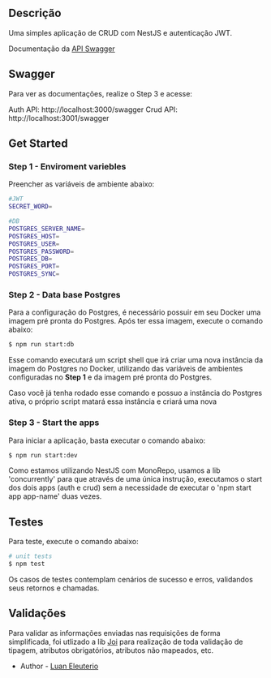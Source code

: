 
## Descrição

Uma simples aplicação de CRUD com NestJS e autenticação JWT.

Documentação da [API Swagger](https://github.com/LuanEleuterio/crud-jwt-nestjs/blob/8e2d67fda04e0f95e10c581435656d619f071037/swagger.yml)

## Swagger

Para ver as documentações, realize o Step 3 e acesse:

Auth API: http://localhost:3000/swagger
Crud API: http://localhost:3001/swagger

## Get Started

### Step 1 - Enviroment variebles
Preencher as variáveis de ambiente abaixo:
```bash
#JWT
SECRET_WORD=

#DB
POSTGRES_SERVER_NAME=
POSTGRES_HOST=
POSTGRES_USER=
POSTGRES_PASSWORD=
POSTGRES_DB=
POSTGRES_PORT=
POSTGRES_SYNC=
```
### Step 2 - Data base Postgres
Para a configuração do Postgres, é necessário possuir em seu Docker uma imagem pré pronta do Postgres. Após ter essa imagem, execute o comando abaixo:

```bash
$ npm run start:db
```

Esse comando executará um script shell que irá criar uma nova instância da imagem do Postgres no Docker, utilizando das variáveis de ambientes configuradas no **Step 1** e da imagem pré pronta do Postgres.

Caso você já tenha rodado esse comando e possuo a instância do Postgres ativa, o próprio script matará essa instância e criará uma nova

### Step 3 - Start the apps
Para iniciar a aplicação, basta executar o comando abaixo:
```bash
$ npm run start:dev
```
Como estamos utilizando NestJS com MonoRepo, usamos a lib 'concurrently' para que através de uma única instrução, executamos o start dos dois apps (auth e crud) sem a necessidade de executar o 'npm start app app-name' duas vezes.

## Testes
Para teste, execute o comando abaixo:
```bash
# unit tests
$ npm test
```
Os casos de testes contemplam cenários de sucesso e erros, validandos seus retornos e chamadas.

## Validações
Para validar as informações enviadas nas requisições de forma simplificada, foi utlizado a lib [Joi](https://joi.dev) para realização de toda validação de tipagem, atributos obrigatórios, atributos não mapeados, etc. 


- Author - [Luan Eleuterio](https://www.linkedin.com/in/luan-eleutério/)

